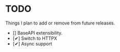 # TODO

Things I plan to add or remove from future releases.

- [] BaseAPI extensibility.
- [✔] Switch to HTTPX
- [✔] Async support
